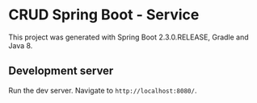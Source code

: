 # CRUD Spring Boot - Service

This project was generated with Spring Boot 2.3.0.RELEASE, Gradle and Java 8.

## Development server

Run the dev server. Navigate to `http://localhost:8080/`.
